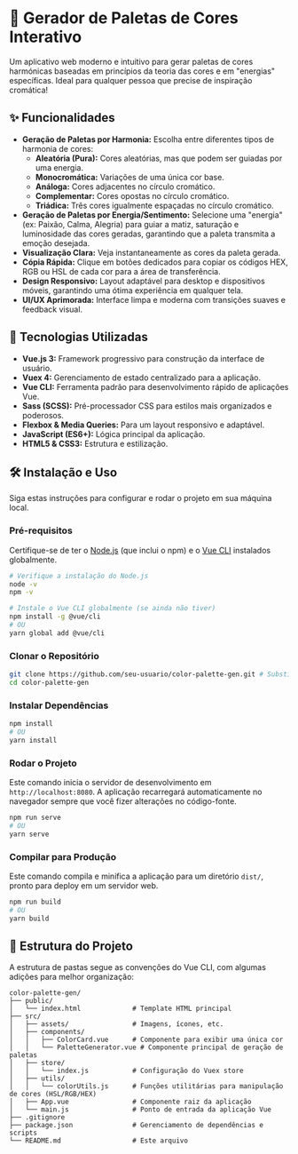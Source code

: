 # 🎨 Gerador de Paletas de Cores Interativo

Um aplicativo web moderno e intuitivo para gerar paletas de cores harmónicas baseadas em princípios da teoria das cores e em "energias" específicas. Ideal para qualquer pessoa que precise de inspiração cromática\!

## ✨ Funcionalidades

  * **Geração de Paletas por Harmonia:** Escolha entre diferentes tipos de harmonia de cores:
      * **Aleatória (Pura):** Cores aleatórias, mas que podem ser guiadas por uma energia.
      * **Monocromática:** Variações de uma única cor base.
      * **Análoga:** Cores adjacentes no círculo cromático.
      * **Complementar:** Cores opostas no círculo cromático.
      * **Triádica:** Três cores igualmente espaçadas no círculo cromático.
  * **Geração de Paletas por Energia/Sentimento:** Selecione uma "energia" (ex: Paixão, Calma, Alegria) para guiar a matiz, saturação e luminosidade das cores geradas, garantindo que a paleta transmita a emoção desejada.
  * **Visualização Clara:** Veja instantaneamente as cores da paleta gerada.
  * **Cópia Rápida:** Clique em botões dedicados para copiar os códigos HEX, RGB ou HSL de cada cor para a área de transferência.
  * **Design Responsivo:** Layout adaptável para desktop e dispositivos móveis, garantindo uma ótima experiência em qualquer tela.
  * **UI/UX Aprimorada:** Interface limpa e moderna com transições suaves e feedback visual.

## 🚀 Tecnologias Utilizadas

  * **Vue.js 3:** Framework progressivo para construção da interface de usuário.
  * **Vuex 4:** Gerenciamento de estado centralizado para a aplicação.
  * **Vue CLI:** Ferramenta padrão para desenvolvimento rápido de aplicações Vue.
  * **Sass (SCSS):** Pré-processador CSS para estilos mais organizados e poderosos.
  * **Flexbox & Media Queries:** Para um layout responsivo e adaptável.
  * **JavaScript (ES6+):** Lógica principal da aplicação.
  * **HTML5 & CSS3:** Estrutura e estilização.

## 🛠️ Instalação e Uso

Siga estas instruções para configurar e rodar o projeto em sua máquina local.

### Pré-requisitos

Certifique-se de ter o [Node.js](https://nodejs.org/en/) (que inclui o npm) e o [Vue CLI](https://cli.vuejs.org/) instalados globalmente.

```bash
# Verifique a instalação do Node.js
node -v
npm -v

# Instale o Vue CLI globalmente (se ainda não tiver)
npm install -g @vue/cli
# OU
yarn global add @vue/cli
```

### Clonar o Repositório

```bash
git clone https://github.com/seu-usuario/color-palette-gen.git # Substitua pelo link do seu repositório
cd color-palette-gen
```

### Instalar Dependências

```bash
npm install
# OU
yarn install
```

### Rodar o Projeto

Este comando inicia o servidor de desenvolvimento em `http://localhost:8080`. A aplicação recarregará automaticamente no navegador sempre que você fizer alterações no código-fonte.

```bash
npm run serve
# OU
yarn serve
```

### Compilar para Produção

Este comando compila e minifica a aplicação para um diretório `dist/`, pronto para deploy em um servidor web.

```bash
npm run build
# OU
yarn build
```

## 📂 Estrutura do Projeto

A estrutura de pastas segue as convenções do Vue CLI, com algumas adições para melhor organização:

```
color-palette-gen/
├── public/
│   └── index.html             # Template HTML principal
├── src/
│   ├── assets/                # Imagens, ícones, etc.
│   ├── components/
│   │   ├── ColorCard.vue      # Componente para exibir uma única cor
│   │   └── PaletteGenerator.vue # Componente principal de geração de paletas
│   ├── store/
│   │   └── index.js           # Configuração do Vuex store
│   ├── utils/
│   │   └── colorUtils.js      # Funções utilitárias para manipulação de cores (HSL/RGB/HEX)
│   ├── App.vue                # Componente raiz da aplicação
│   └── main.js                # Ponto de entrada da aplicação Vue
├── .gitignore
├── package.json               # Gerenciamento de dependências e scripts
└── README.md                  # Este arquivo
```


